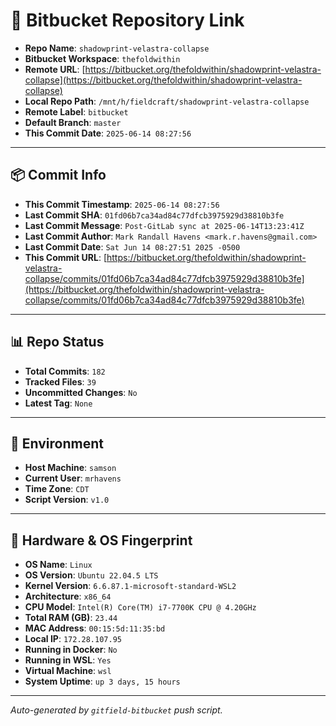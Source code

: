 # 🔗 Bitbucket Repository Link

- **Repo Name**: `shadowprint-velastra-collapse`
- **Bitbucket Workspace**: `thefoldwithin`
- **Remote URL**: [https://bitbucket.org/thefoldwithin/shadowprint-velastra-collapse](https://bitbucket.org/thefoldwithin/shadowprint-velastra-collapse)
- **Local Repo Path**: `/mnt/h/fieldcraft/shadowprint-velastra-collapse`
- **Remote Label**: `bitbucket`
- **Default Branch**: `master`
- **This Commit Date**: `2025-06-14 08:27:56`

---

## 📦 Commit Info

- **This Commit Timestamp**: `2025-06-14 08:27:56`
- **Last Commit SHA**: `01fd06b7ca34ad84c77dfcb3975929d38810b3fe`
- **Last Commit Message**: `Post-GitLab sync at 2025-06-14T13:23:41Z`
- **Last Commit Author**: `Mark Randall Havens <mark.r.havens@gmail.com>`
- **Last Commit Date**: `Sat Jun 14 08:27:51 2025 -0500`
- **This Commit URL**: [https://bitbucket.org/thefoldwithin/shadowprint-velastra-collapse/commits/01fd06b7ca34ad84c77dfcb3975929d38810b3fe](https://bitbucket.org/thefoldwithin/shadowprint-velastra-collapse/commits/01fd06b7ca34ad84c77dfcb3975929d38810b3fe)

---

## 📊 Repo Status

- **Total Commits**: `182`
- **Tracked Files**: `39`
- **Uncommitted Changes**: `No`
- **Latest Tag**: `None`

---

## 🧭 Environment

- **Host Machine**: `samson`
- **Current User**: `mrhavens`
- **Time Zone**: `CDT`
- **Script Version**: `v1.0`

---

## 🧬 Hardware & OS Fingerprint

- **OS Name**: `Linux`
- **OS Version**: `Ubuntu 22.04.5 LTS`
- **Kernel Version**: `6.6.87.1-microsoft-standard-WSL2`
- **Architecture**: `x86_64`
- **CPU Model**: `Intel(R) Core(TM) i7-7700K CPU @ 4.20GHz`
- **Total RAM (GB)**: `23.44`
- **MAC Address**: `00:15:5d:11:35:bd`
- **Local IP**: `172.28.107.95`
- **Running in Docker**: `No`
- **Running in WSL**: `Yes`
- **Virtual Machine**: `wsl`
- **System Uptime**: `up 3 days, 15 hours`

---

_Auto-generated by `gitfield-bitbucket` push script._
